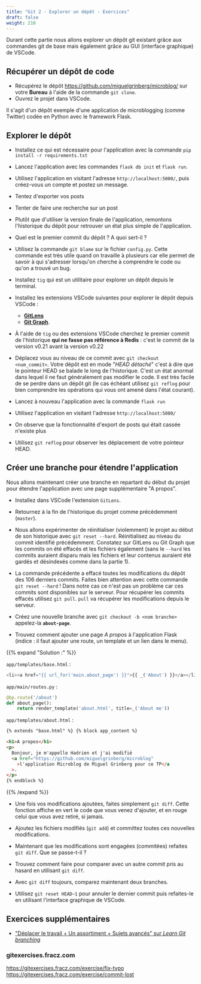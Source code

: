 ```yaml
---
title: "Git 2 - Explorer un dépôt - Exercices"
draft: false
weight: 210
---
```


Durant cette partie nous allons explorer un dépôt git existant grâce aux commandes git de base mais également grâce au GUI (interface graphique) de VSCode.

## Récupérer un dépôt de code

- Récupérez le dépôt https://github.com/miguelgrinberg/microblog/ sur votre **Bureau** à l'aide de la commande `git clone`.
- Ouvrez le projet dans VSCode.

Il s'agit d'un dépôt exemple d'une application de microblogging (comme Twitter) codée en Python avec le framework Flask.

## Explorer le dépôt

- Installez ce qui est nécessaire pour l'application avec la commande `pip install -r requirements.txt`

- Lancez l'application avec les commandes `flask db init` et `flask run`.

- Utilisez l'application en visitant l'adresse `http://localhost:5000/`, puis créez-vous un compte et postez un message.

- Tentez d'exporter vos posts
- Tenter de faire une recherche sur un post

- Plutôt que d'utiliser la version finale de l'application, remontons l'historique du dépôt pour retrouver un état plus simple de l'application.

- Quel est le premier commit du dépôt ? A quoi sert-il ?

- Utilisez la commande `git blame` sur le fichier `config.py`. Cette commande est très utile quand on travaille à plusieurs car elle permet de savoir à qui s'adresser lorsqu'on cherche à comprendre le code ou qu'on a trouvé un bug.

- Installez `tig` qui est un utilitaire pour explorer un dépôt depuis le terminal.
- Installez les extensions VSCode suivantes pour explorer le dépôt depuis VSCode :

  - [**GitLens**](https://marketplace.visualstudio.com/items?itemName=eamodio.gitlens)
  - [**Git Graph**](https://marketplace.visualstudio.com/items?itemName=mhutchie.git-graph).

- À l'aide de `tig` ou des extensions VSCode cherchez le premier commit de l'historique **qui ne fasse pas référence à Redis** : c'est le commit de la version v0.21 avant la version v0.22
<!-- - À l'aide de `tig` cherchez le premier commit de l'historique sans référence à Elasticsearch : c'est le commit de la version v0.15 avant la version v0.16 -->

- Déplacez vous au niveau de ce commit avec `git checkout <num_commit>`. Votre dépôt est en mode "_HEAD détaché_" c'est à dire que le pointeur HEAD se balade le long de l'historique.
  C'est un état anormal dans lequel il ne faut généralement pas modifier le code. Il est très facile de se perdre dans un dépôt git (le cas échéant utilisez `git reflog` pour bien comprendre les opérations qui vous ont amené dans l'état courant).

<!-- - Cherchez les fichiers de code java et la fonction `sum` dans cette application. -->

- Lancez à nouveau l'application avec la commande `flask run`

- Utilisez l'application en visitant l'adresse `http://localhost:5000/`
- On observe que la fonctionnalité d'export de posts qui était cassée n'existe plus

- Utilisez `git reflog` pour observer les déplacement de votre pointeur HEAD.

## Créer une branche pour étendre l'application

Nous allons maintenant créer une branche en repartant du début du projet pour étendre l'application avec une page supplémentaire "A propos".

- Installez dans VSCode l'extension `GitLens`.

- Retournez à la fin de l'historique du projet comme précédemment (`master`).

- Nous allons expérimenter de réinitialiser (violemment) le projet au début de son historique avec `git reset --hard`. Réinitialisez au niveau du commit identifié précédemment. Constatez sur GitLens ou Git Graph que les commits on été effacés et les fichiers également (sans le `--hard` les commits auraient disparu mais les fichiers et leur contenus auraient été gardés et désindexés comme dans la partie 1).

- La commande précédente a effacé toutes les modifications du dépôt des 106 derniers commits. Faites bien attention avec cette commande `git reset --hard` ! Dans notre cas ce n'est pas un problème car ces commits sont disponibles sur le serveur. Pour récupérer les commits effacés utilisez `git pull`. `pull` va récupérer les modifications depuis le serveur.

<!-- FIXME: -->
<!-- - Pour créer une branche plus "doucement" nous allons a nouveau déplacer HEAD au niveau du commit d'introduction du `Jenkinsfile`. -->

- Créez une nouvelle branche avec `git checkout -b <nom branche>` appelez-la **`about-page`**.

- Trouvez comment ajouter une page _A propos_ à l'application Flask (indice : il faut ajouter une route, un template et un lien dans le menu).

{{% expand "Solution :" %}}

`app/templates/base.html` :

```python
<li><a href="{{ url_for('main.about_page') }}">{{ _('About') }}</a></li>
```

`app/main/routes.py` :

```python
@bp.route('/about')
def about_page():
    return render_template('about.html', title=_('About me'))
```

`app/templates/about.html` :

```html
{% extends "base.html" %} {% block app_content %}

<h1>A propos</h1>
<p>
  Bonjour, je m'appelle Hadrien et j'ai modifié
  <a href="https://github.com/miguelgrinberg/microblog"
    >l'application Microblog de Miguel Grinberg pour ce TP</a
  >.
</p>
{% endblock %}
```

{{% /expand %}}

- Une fois vos modifications ajoutées, faites simplement `git diff`. Cette fonction affiche en vert le code que vous venez d'ajouter, et en rouge celui que vous avez retiré, si jamais.

- Ajoutez les fichiers modifiés (`git add`) et committez toutes ces nouvelles modifications.

- Maintenant que les modifications sont engagées (commitées) refaites `git diff`. Que se passe-t-il ?

- Trouvez comment faire pour comparer avec un autre commit pris au hasard en utilisant `git diff`.

- Avec `git diff` toujours, comparez maintenant deux branches.

- Utilisez `git reset HEAD~1` pour annuler le dernier commit puis refaites-le en utilisant l'interface graphique de VSCode.

## Exercices supplémentaires

- ["Déplacer le travail + Un assortiment + Sujets avancés" sur _Learn Git branching_](https://learngitbranching.js.org/?locale=fr_FR)

### gitexercises.fracz.com

https://gitexercises.fracz.com/exercise/fix-typo
https://gitexercises.fracz.com/exercise/commit-lost
